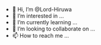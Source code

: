- 👋 Hi, I’m @Lord-Hiruwa
- 👀 I’m interested in ...
- 🌱 I’m currently learning ...
- 💞️ I’m looking to collaborate on ...
- 📫 How to reach me ...

<!---
Lord-Hiruwa/Lord-Hiruwa is a ✨ special ✨ repository because its `README.md` (this file) appears on your GitHub profile.
You can click the Preview link to take a look at your changes.
--->
